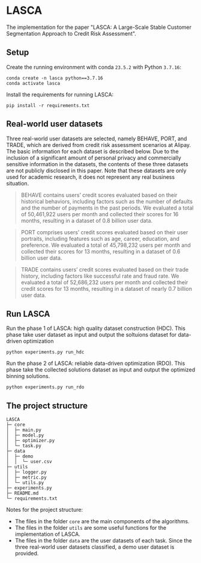# LASCA

The implementation for the paper "LASCA: A Large-Scale Stable Customer Segmentation Approach to Credit Risk Assessment".

## Setup

Create the running environment with conda `23.5.2` with Python `3.7.16`: 

```shell
conda create -n lasca python==3.7.16
conda activate lasca
```

Install the requirements for running LASCA: 

```shell
pip install -r requirements.txt
```

## Real-world user datasets
Three real-world user datasets are selected, namely BEHAVE, PORT, and TRADE, which are derived from credit risk assessment scenarios at Alipay. The basic information for each dataset is described below. Due to the inclusion of a significant amount of personal privacy and commercially sensitive information in the datasets, the contents of these three datasets are not publicly disclosed in this paper. Note that these datasets are only used for academic research, it does not represent any real business situation.

>BEHAVE contains users’ credit scores evaluated based on their historical behaviors, including factors such as the number of defaults and the number of payments in the past periods. We evaluated a total of 50,461,922 users per month and collected their scores for 16 months, resulting in a dataset of 0.8 billion user data. 

>PORT comprises users’ credit scores evaluated based on their user portraits, including features such as age, career, education, and preference. We evaluated a total of 45,798,232 users per month and collected their scores for 13 months, resulting in a dataset of 0.6 billion user data. 

>TRADE contains users’ credit scores evaluated based on their trade history, including factors like successful rate and fraud rate. We evaluated a total of 52,686,232 users per month and collected their credit scores for 13 months, resulting in a dataset of nearly 0.7 billion user data. 

## Run LASCA

Run the phase 1 of LASCA: high quality dataset construction (HDC). This phase take user dataset as input and output the soltuions dataset for data-driven optimization

```shell script
python experiments.py run_hdc

```

Run the phase 2 of LASCA: reliable data-driven optimization (RDO). This phase take the collected solutions dataset as input and output the optimized binning solutions.

```shell script
python experiments.py run_rdo

```

## The project structure
```
LASCA
├─ core
│  ├─ main.py
│  ├─ model.py
│  ├─ optimizer.py
│  └─ task.py
├─ data
│  ├─ demo
│  │  └─ user.csv
├─ utils
│  ├─ logger.py
│  ├─ metric.py
│  └─ utils.py
├─ experiments.py
├─ README.md
└─ requirements.txt
```

Notes for the project structure:
- The files in the folder `core` are the main components of the algorithms.
- The files in the folder `utils` are some useful functions for the implementation of LASCA.
- The files in the folder `data` are the user datasets of each task. Since the three real-world user datasets classified, a demo user dataset is provided.
